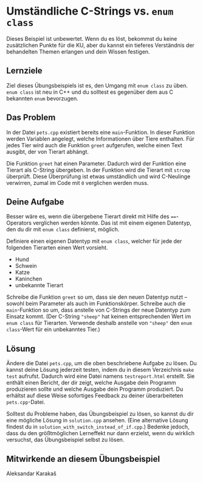 # Umständliche C-Strings vs. `enum class`

Dieses Beispiel ist unbewertet. Wenn du es löst, bekommst du keine zusätzlichen Punkte für die KU, aber du kannst ein tieferes Verständnis der behandelten Themen erlangen und dein Wissen festigen.

## Lernziele

Ziel dieses Übungsbeispiels ist es, den Umgang mit `enum class` zu üben. `enum class` ist neu in C++ und du solltest es gegenüber dem aus C bekannten `enum` bevorzugen.

## Das Problem
In der Datei `pets.cpp` existiert bereits eine `main`-Funktion. In dieser Funktion werden Variablen angelegt, welche Informationen über Tiere enthalten. Für jedes Tier wird auch die Funktion `greet` aufgerufen, welche einen Text ausgibt, der von Tierart abhängt.

Die Funktion `greet` hat einen Parameter. Dadurch wird der Funktion eine Tierart als C-String übergeben. In der Funktion wird die Tierart mit `strcmp` überprüft. Diese Überprüfung ist etwas umständlich und wird C-Neulinge verwirren, zumal im Code mit `0` verglichen werden muss.

## Deine Aufgabe
Besser wäre es, wenn die übergebene Tierart direkt mit Hilfe des `==`-Operators verglichen werden könnte. Das ist mit einem eigenen Datentyp, den du dir mit `enum class` definierst, möglich.

Definiere einen eigenen Datentyp mit `enum class`, welcher für jede der folgenden Tierarten einen Wert vorsieht.

 - Hund
 - Schwein
 - Katze
 - Kaninchen
 - unbekannte Tierart

Schreibe die Funktion `greet` so um, dass sie den neuen Datentyp nutzt – sowohl beim Parameter als auch im Funktionskörper. Schreibe auch die `main`-Funktion so um, dass anstelle von C-Strings der neue Datentyp zum Einsatz kommt. (Der C-String `"sheep"` hat keinen entsprechenden Wert im `enum class` für Tierarten. Verwende deshalb anstelle von `"sheep"` den `enum class`-Wert für ein unbekanntes Tier.)


## Lösung

Ändere die Datei `pets.cpp`, um die oben beschriebene Aufgabe zu lösen. Du kannst deine Lösung jederzeit testen, indem du in diesem Verzeichnis `make test` aufrufst. Dadurch wird eine Datei namens `testreport.html` erstellt. Sie enthält einen Bericht, der dir zeigt, welche Ausgabe dein Programm produzieren sollte und welche Ausgabe dein Programm produziert. Du erhältst auf diese Weise sofortiges Feedback zu deiner überarbeiteten `pets.cpp`-Datei.

Solltest du Probleme haben, das Übungsbeispiel zu lösen, so kannst du dir eine mögliche Lösung in `solution.cpp` ansehen. (Eine alternative Lösung findest du in `solution_with_switch_instead_of_if.cpp`.) Bedenke jedoch, dass du den größtmöglichen Lerneffekt nur dann erzielst, wenn du wirklich versuchst, das Übungsbeispiel selbst zu lösen.

## Mitwirkende an diesem Übungsbeispiel
Aleksandar Karakaš

